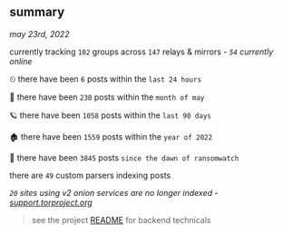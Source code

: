 
## summary
_may 23rd, 2022_

currently tracking `102` groups across `147` relays & mirrors - _`54` currently online_

⏲ there have been `6` posts within the `last 24 hours`

🦈 there have been `230` posts within the `month of may`

🪐 there have been `1058` posts within the `last 90 days`

🏚 there have been `1559` posts within the `year of 2022`

🦕 there have been `3845` posts `since the dawn of ransomwatch`

there are `49` custom parsers indexing posts

_`20` sites using v2 onion services are no longer indexed - [support.torproject.org](https://support.torproject.org/onionservices/v2-deprecation/)_

> see the project [README](https://github.com/joshhighet/ransomwatch#ransomwatch--) for backend technicals
